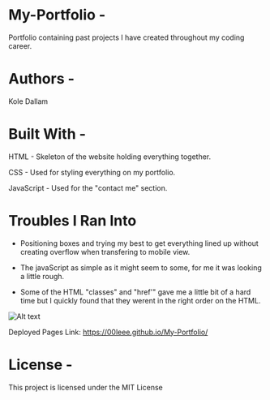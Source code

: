 # My-Portfolio -
Portfolio containing past projects I have created throughout my coding career.

# Authors -
Kole Dallam

# Built With -
HTML - Skeleton of the website holding everything together.

CSS - Used for styling everything on my portfolio.

JavaScript - Used for the "contact me" section.

# Troubles I Ran Into
- Positioning boxes and trying my best to get everything lined up without creating overflow when transfering
to mobile view.

- The javaScript as simple as it might seem to some, for me it was looking a little rough.

- Some of the HTML "classes" and "href'" gave me a little bit of a hard time but I quickly found that they werent in the right order on the HTML.

![Alt text](https://i.imgur.com/VNTSJn6.png "Porfolio Screenshot")



Deployed Pages Link: https://00leee.github.io/My-Portfolio/

# License -
This project is licensed under the MIT License

